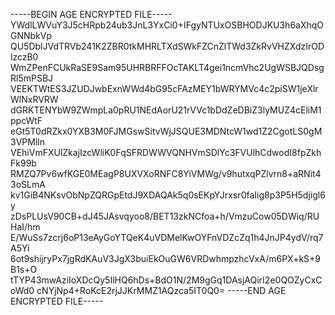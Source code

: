 -----BEGIN AGE ENCRYPTED FILE-----
YWdlLWVuY3J5cHRpb24ub3JnL3YxCi0+IFgyNTUxOSBHODJKU3h6aXhqOGNNbkVp
QU5DblJVdTRVb241K2ZBR0tkMHRLTXdSWkFZCnZlTWd3ZkRvVHZXdzIrODlzczB0
WmZPenFCUkRaSE9Sam95UHRBRFFOcTAKLT4gei1ncmVhc2UgWSBJQDsgRl5mPSBJ
VEEKTWtES3JZUDJwbExnWWd4bG95cFAzMEY1bWRYMVc4c2piSW1jeXlrWlNxRVRW
dGRKTENYbW9ZWmpLa0pRU1NEdAorU21rVVc1bDdZeDBiZ3lyMUZ4cEliM1ppcWtF
eGt5T0dRZkx0YXB3M0FJMGswSitvWjJSQUE3MDNtcW1wd1Z2CgotLS0gM3VPMlln
VEhiVmFXUlZkajIzcWliK0FqSFRDWWVQNHVmSDlYc3FVUlhCdwodI8fpZkhFk99b
RMZQ7Pv6wfKGE0MEagP8UXVXoRNFC8YiVMWg/v9hutxqPZlvrn8+aRNit43oSLmA
kv1GiB4NKsvObNpZQRGpEtdJ9XDAQAk5q0sEKpYJrxsr0faIig8p3P5H5djigl6y
zDsPLUsV90CB+dJ45JAsvqyoo8/BET13zkNCfoa+h/VmzuCow05DWiq/RUHaI/hm
E/WuSs7zcrj6oP13eAyGoYTQeK4uVDMelKwOYFnVDZcZq1h4JnJP4ydV/rq7A5Yi
6ot9shijryPx7jgRdKAuV3JgX3buiEkOuGW6VRDwhmpzhcVxA/m6PX+kS+9B1s+O
tTYP43mwAziIoXDcQy5IlHQ6hDs+BdO1N/2M9gGq1DAsjAQirI2e0QOZyCxCoWd0
cNYjNp4+RoKcE2rjJJKrMMZ1AQzca5IT0Q0=
-----END AGE ENCRYPTED FILE-----
